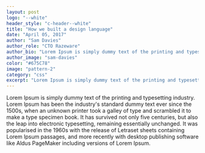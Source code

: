 ```yaml
---
layout: post
logo: "--white"
header_style: "c-header--white"
title: "How we built a design language"
date: "April 05, 2017"
author: "Sam Davies"
author_role: "CTO Razeware"
author_bio: "Lorem Ipsum is simply dummy text of the printing and typesetting industry."
author_image: "sam-davies"
color: "#675C78"
image: "pattern-2"
category: "css"
excerpt: "Lorem Ipsum is simply dummy text of the printing and typesetting industry."
---
```


Lorem Ipsum is simply dummy text of the printing and typesetting industry. Lorem Ipsum has been the industry's standard dummy text ever since the 1500s, when an unknown printer took a galley of type and scrambled it to make a type specimen book. It has survived not only five centuries, but also the leap into electronic typesetting, remaining essentially unchanged. It was popularised in the 1960s with the release of Letraset sheets containing Lorem Ipsum passages, and more recently with desktop publishing software like Aldus PageMaker including versions of Lorem Ipsum.
